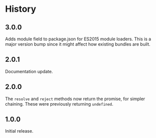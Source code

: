 # History

## 3.0.0

Adds module field to package.json for ES2015 module loaders. This is a major
version bump since it might affect how existing bundles are built.

## 2.0.1

Documentation update.

## 2.0.0

The `resolve` and `reject` methods now return the promise, for simpler chaining.
These were previously returning `undefined`.

## 1.0.0

Initial release.

